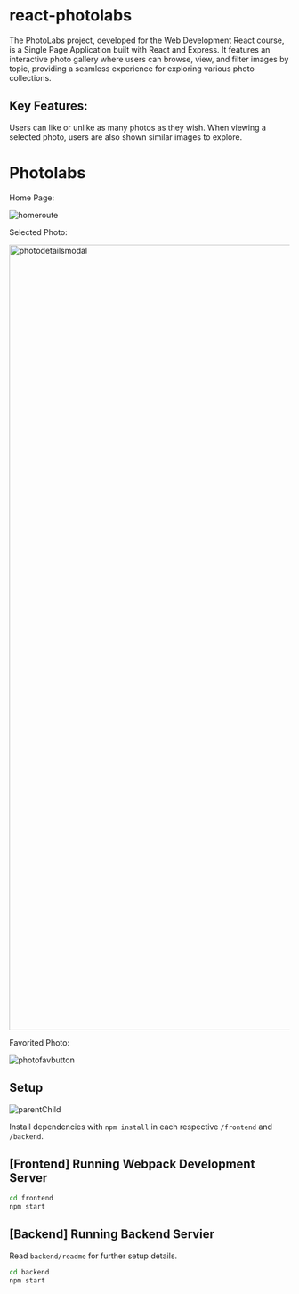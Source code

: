 # react-photolabs

The PhotoLabs project, developed for the Web Development React course, is a Single Page Application built with React and Express. It features an interactive photo gallery where users can browse, view, and filter images by topic, providing a seamless experience for exploring various photo collections.

## Key Features:

Users can like or unlike as many photos as they wish.
When viewing a selected photo, users are also shown similar images to explore.



# Photolabs




Home Page:

![homeroute](https://github.com/user-attachments/assets/8636d9ab-adad-4145-bd2e-ae34b00d024b)




Selected Photo:

<img width="1411" alt="photodetailsmodal" src="https://github.com/user-attachments/assets/c43a7b4a-ee28-4122-8c63-c17e8c978cc6">




Favorited Photo:

![photofavbutton](https://github.com/user-attachments/assets/27dcb93f-028b-42fb-9b17-0ff086efae14)



## Setup


![parentChild](https://github.com/user-attachments/assets/5ded6a52-171a-43ba-a1f5-afdcc58ed3bf)




Install dependencies with `npm install` in each respective `/frontend` and `/backend`.

## [Frontend] Running Webpack Development Server

```sh
cd frontend
npm start
```

## [Backend] Running Backend Servier

Read `backend/readme` for further setup details.

```sh
cd backend
npm start
```


